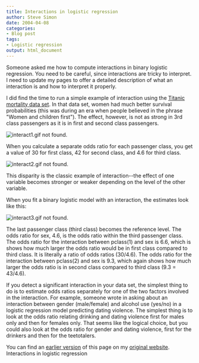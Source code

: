 ```yaml
---
title: Interactions in logistic regression
author: Steve Simon
date: 2004-04-08
categories:
- Blog post
tags:
- Logistic regression
output: html_document
---
```

Someone asked me how to compute interactions in binary logistic
regression. You need to be careful, since interactions are tricky to
interpret. I need to update my pages to offer a detailed description
of what an interaction is and how to interpret it properly.

I did find the time to run a simple example of interaction using the
[Titanic mortality data set](../training/datasets/titanic.htm). In
that data set, women had much better survival probabilities (this was
during an era when people believed in the phrase "Women and children
first"). The effect, however, is not as strong in 3rd class
passengers as it is in first and second class passengers.

![interact1.gif not found.](http://www.pmean.com/new-images/04/interactions01.png)

When you calculate a separate odds ratio for each passenger class, you
get a value of 30 for first class, 42 for second class, and 4.6 for
third class.

![interact2.gif not found.](http://www.pmean.com/new-images/04/interactions02.png)

This disparity is the classic example of interaction--the effect of
one variable becomes stronger or weaker depending on the level of the
other variable.

When you fit a binary logistic model with an interaction, the
estimates look like this:

![interact3.gif not found.](http://www.pmean.com/new-images/04/interactions03.png)

The last passenger class (third class) becomes the reference level.
The odds ratio for sex, 4.6, is the odds ratio within the third
passenger class. The odds ratio for the interaction between pclass(1)
and sex is 6.6, which is shows how much larger the odds ratio would be
in first class compared to third class. It is literally a ratio of
odds ratios (30/4.6). The odds ratio for the interaction between
pclass(2) and sex is 9.3, which again shows how much larger the odds
ratio is in second class compared to third class (9.3 = 43/4.6).

If you detect a significant interaction in your data set, the simplest
thing to do is to estimate odds ratios separately for one of the two
factors involved in the interaction. For example, someone wrote in
asking about an interaction between gender (male/female) and alcohol
use (yes/no) in a logistic regression model predicting dating
violence. The simplest thing is to look at the odds ratio relating
drinking and dating violence first for males only and then for females
only. That seems like the logical choice, but you could also look at
the odds ratio for gender and dating violence, first for the drinkers
and then for the teetotalers.

You can find an [earlier version](http://www.pmean.com/04/interactions.html) of this page on my [original website](http://www.pmean.com/original_site.html). Interactions in logistic regression
